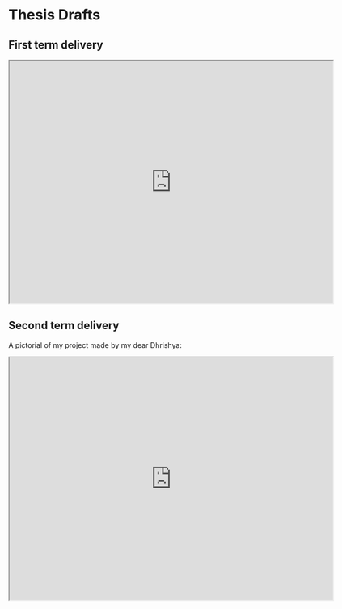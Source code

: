 # **Thesis Drafts**

## First term delivery

<iframe src="https://drive.google.com/file/d/1I9sDdYZO1lWkcFMpgL97-nxUQD5W_dN9/preview" width="640" height="480" allow="autoplay"></iframe>

## Second term delivery

A pictorial of my project made by my dear Dhrishya:

<iframe src="https://drive.google.com/file/d/1yKRSk8JMOQUX7ZLlgeuSI5Xk3yIM5xV-/preview" width="640" height="480" allow="autoplay"></iframe>

